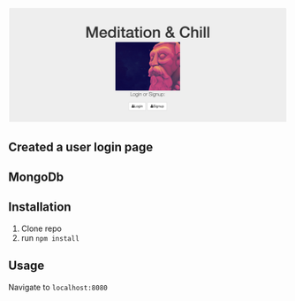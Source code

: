 ![Login Page](login.jpg)

## Created a user login page
## MongoDb

## Installation

1. Clone repo
2. run `npm install`

## Usage

 Navigate to `localhost:8080`
